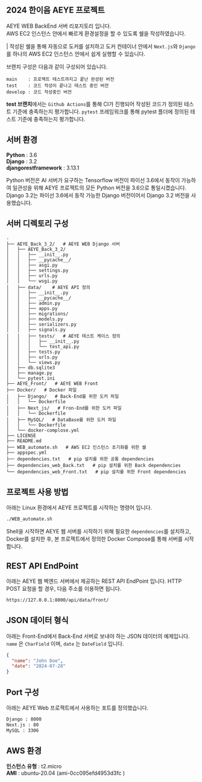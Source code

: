 ## 2024 한이음 AEYE 프로젝트
AEYE WEB BackEnd 서버 리포지토리 입니다.  
AWS EC2 인스턴스 안에서 빠르게 환경설정을 할 수 있도록 쉘을 작성하였습니다.  

| 작성된 쉘을 통해 자동으로 도커를 설치하고 도커 컨테이너 안에서 `Next.js`와 `Django`를 하나의 AWS EC2 인스턴스 안에서 쉽게 실행할 수 있습니다.  

브랜치 구성은 다음과 같이 구성되어 있습니다.  
```
main    : 프로젝트 테스트까지고 끝난 완성된 버전
test    : 코드 작성이 끝나고 테스트 중인 버전
develop : 코드 작성중인 버전 
```

**test 브랜치**에서는 `Github Actions`를 통해 CI가 진행되어 작성된 코드가 정의된 테스트 기준에 충족하는지 평가합니다. `pytest` 프레임워크를 통해 pytest 플더에 정의된 테스트 기준에 충족하는지 평가합니다. 



## 서버 환경
**Python** : 3.6  
**Django** : 3.2  
**djangorestframework** : 3.13.1  

Python 버전은 AI 서버가 요구하는 Tensorflow 버전이 파이선 3.6에서 동작이 가능하여 일관성을 위해 AEYE 프로젝트의 모든 Python 버전을 3.6으로 통일시켰습니다. Django 3.2는 파이선 3.6에서 동작 가능한 Django 버전이어서 Django 3.2 버전을 사용했습니다.  
 

## 서버 디렉토리 구성

```
.
├── AEYE_Back_3_2/   # AEYE WEB Django 서버
│   ├── AEYE_Back_3_2/
│   │   ├── __init__.py
│   │   ├── __pycache__/
│   │   ├── asgi.py
│   │   ├── settings.py
│   │   ├── urls.py
│   │   └── wsgi.py
│   ├── data/    # AEYE API 정의
│   │   ├── __init__.py
│   │   ├── __pycache__/
│   │   ├── admin.py
│   │   ├── apps.py
│   │   ├── migrations/
│   │   ├── models.py
│   │   ├── serializers.py
│   │   ├── signals.py
│   │   ├── tests/   # AEYE 테스트 케이스 정의
│   │   │   ├── __init__.py
│   │   │   └── test_api.py
│   │   ├── tests.py
│   │   ├── urls.py
│   │   └── views.py
│   ├── db.sqlite3
│   ├── manage.py
│   └── pytest.ini
├── AEYE_Front/   # AEYE WEB Front
├── Docker/   # Docker 파일
│   ├── Django/   # Back-End를 위한 도커 파일
│   │   └── Dockerfile
│   ├── Next_js/   # Fron-End를 위한 도커 파일
│   │   └── Dockerfile
│   ├── MySQL/   # DataBase를 위한 도커 파일
│   │   └── Dockerfile
│   └── docker-complose.yml
├── LICENSE
├── README.md
├── WEB_automate.sh   # AWS EC2 인스턴스 초기화를 위한 쉘
├── appspec.yml
├── dependencies.txt   # pip 설치를 위한 공통 dependencies
├── dependencies_web_Back.txt   # pip 설치를 위한 Back dependencies
└── dependencies_web_Front.txt   # pip 설치를 위한 Front dependencies
```   

## 프로젝트 사용 방법
아래는 Linux 환경에서 AEYE 프로젝트를 시작하는 명령어 입니다.  
```bash
./WEB_automate.sh
```
Shell을 시작하면 AEYE 웹 서버를 시작하기 위해 필요한 `dependencies`를 설치하고, Docker를 설치한 후, 본 프로젝트에서 정의한 Docker Compose를 통해 서버를 시작합니다. 

## REST API EndPoint
아래는 AEYE 웹 벡엔드 서버에서 제공하는 REST API EndPoint 입니다. HTTP POST 요청을 할 경우, 다음 주소를 이용하면 됩니다.
```bash
https://127.0.0.1:8000/api/data/front/ 
```

## JSON 데이터 형식
아래는 Front-End에서 Back-End 서버로 보내야 하는 JSON 데이터의 예제입니다. `name` 은 `CharField` 이며, `date` 는 `DateField` 입니다.
```json
{
  "name": "John Doe",
  "date": "2024-07-28"
}
```

## Port 구성
아래는 AEYE Web 프로젝트에서 사용하는 포트를 정의했습니다.
```bash
Django : 8000
Next.js : 80
MySQL : 3306
```

## AWS 환경
**인스턴스 유형** : t2.micro  
**AMI** : ubuntu-20.04 (ami-0cc095efd4953d3fc )


